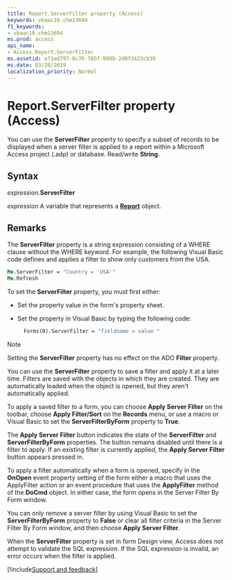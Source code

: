 ```yaml
---
title: Report.ServerFilter property (Access)
keywords: vbaac10.chm13694
f1_keywords:
- vbaac10.chm13694
ms.prod: access
api_name:
- Access.Report.ServerFilter
ms.assetid: e73ad797-8c76-705f-080b-2d0f3423cb39
ms.date: 03/20/2019
localization_priority: Normal
---
```



# Report.ServerFilter property (Access)

You can use the **ServerFilter** property to specify a subset of records to be displayed when a server filter is applied to a report within a Microsoft Access project (.adp) or database. Read/write **String**.


## Syntax

_expression_.**ServerFilter**

_expression_ A variable that represents a **[Report](Access.Report.md)** object.


## Remarks

The **ServerFilter** property is a string expression consisting of a WHERE clause without the WHERE keyword. For example, the following Visual Basic code defines and applies a filter to show only customers from the USA.

```vb
Me.ServerFilter = "Country = 'USA'" 
Me.Refresh
```

To set the **ServerFilter** property, you must first either:

- Set the property value in the form's property sheet.
    
- Set the property in Visual Basic by typing the following code:
    
  ```vb
    Forms(0).ServerFilter = "fieldname = value "
  ```

> [!NOTE] 
> Setting the **ServerFilter** property has no effect on the ADO **Filter** property.

You can use the **ServerFilter** property to save a filter and apply it at a later time. Filters are saved with the objects in which they are created. They are automatically loaded when the object is opened, but they aren't automatically applied.

To apply a saved filter to a form, you can choose **Apply Server Filter** on the toolbar, choose **Apply Filter/Sort** on the **Records** menu, or use a macro or Visual Basic to set the **ServerFilterByForm** property to **True**.

The **Apply Server Filter** button indicates the state of the **ServerFilter** and **ServerFilterByForm** properties. The button remains disabled until there is a filter to apply. If an existing filter is currently applied, the **Apply Server Filter** button appears pressed in.

To apply a filter automatically when a form is opened, specify in the **OnOpen** event property setting of the form either a macro that uses the ApplyFilter action or an event procedure that uses the **ApplyFilter** method of the **DoCmd** object. In either case, the form opens in the Server Filter By Form window.

You can only remove a server filter by using Visual Basic to set the **ServerFilterByForm** property to **False** or clear all filter criteria in the Server Filter By Form window, and then choose **Apply Server Filter**.

When the **ServerFilter** property is set in form Design view, Access does not attempt to validate the SQL expression. If the SQL expression is invalid, an error occurs when the filter is applied.



[!include[Support and feedback](~/includes/feedback-boilerplate.md)]